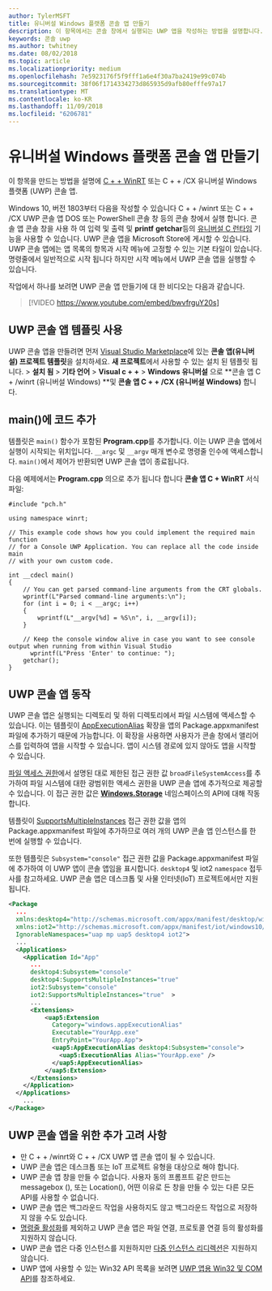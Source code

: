 ```yaml
---
author: TylerMSFT
title: 유니버설 Windows 플랫폼 콘솔 앱 만들기
description: 이 항목에서는 콘솔 창에서 실행되는 UWP 앱을 작성하는 방법을 설명합니다.
keywords: 콘솔 uwp
ms.author: twhitney
ms.date: 08/02/2018
ms.topic: article
ms.localizationpriority: medium
ms.openlocfilehash: 7e5923176f5f9fff1a6e4f30a7ba2419e99c074b
ms.sourcegitcommit: 38f06f1714334273d865935d9afb80efffe97a17
ms.translationtype: MT
ms.contentlocale: ko-KR
ms.lasthandoff: 11/09/2018
ms.locfileid: "6206781"
---
```

# <a name="create-a-universal-windows-platform-console-app"></a>유니버설 Windows 플랫폼 콘솔 앱 만들기

이 항목을 만드는 방법을 설명에 [C + + WinRT](/windows/uwp/cpp-and-winrt-apis/intro-to-using-cpp-with-winrt) 또는 C + + /CX 유니버설 Windows 플랫폼 (UWP) 콘솔 앱.

Windows 10, 버전 1803부터 다음을 작성할 수 있습니다 C + + /winrt 또는 C + + /CX UWP 콘솔 앱 DOS 또는 PowerShell 콘솔 창 등의 콘솔 창에서 실행 합니다. 콘솔 앱 콘솔 창을 사용 하 여 입력 및 출력 및 **printf** **getchar**등의 [유니버설 C 런타임](/cpp/c-runtime-library/reference/crt-alphabetical-function-reference) 기능을 사용할 수 있습니다. UWP 콘솔 앱을 Microsoft Store에 게시할 수 있습니다. UWP 콘솔 앱에는 앱 목록의 항목과 시작 메뉴에 고정할 수 있는 기본 타일이 있습니다. 명령줄에서 일반적으로 시작 됩니다 하지만 시작 메뉴에서 UWP 콘솔 앱을 실행할 수 있습니다.

작업에서 하나를 보려면 UWP 콘솔 앱 만들기에 대 한 비디오는 다음과 같습니다.

> [!VIDEO https://www.youtube.com/embed/bwvfrguY20s]

## <a name="use-a-uwp-console-app-template"></a>UWP 콘솔 앱 템플릿 사용 

UWP 콘솔 앱을 만들려면 먼저 [Visual Studio Marketplace](https://marketplace.visualstudio.com/items?itemName=AndrewWhitechapelMSFT.ConsoleAppUniversal)에 있는 **콘솔 앱(유니버설) 프로젝트 템플릿**을 설치하세요. **새 프로젝트**에서 사용할 수 있는 설치 된 템플릿 됩니다. > **설치 됨** > **기타 언어** > **Visual c + +** > **Windows 유니버설** 으로 **콘솔 앱 C + /winrt (유니버설 Windows) **및 **콘솔 앱 C + + /CX (유니버설 Windows)** 합니다.

## <a name="add-your-code-to-main"></a>main()에 코드 추가

템플릿은 `main()` 함수가 포함된 **Program.cpp**를 추가합니다. 이는 UWP 콘솔 앱에서 실행이 시작되는 위치입니다. `__argc` 및 `__argv` 매개 변수로 명령줄 인수에 액세스합니다. `main()`에서 제어가 반환되면 UWP 콘솔 앱이 종료됩니다.

다음 예제에서는 **Program.cpp** 의으로 추가 됩니다 합니다 **콘솔 앱 C + WinRT** 서식 파일:

```cppwinrt
#include "pch.h"

using namespace winrt;

// This example code shows how you could implement the required main function
// for a Console UWP Application. You can replace all the code inside main
// with your own custom code.

int __cdecl main()
{
    // You can get parsed command-line arguments from the CRT globals.
    wprintf(L"Parsed command-line arguments:\n");
    for (int i = 0; i < __argc; i++)
    {
        wprintf(L"__argv[%d] = %S\n", i, __argv[i]);
    }

    // Keep the console window alive in case you want to see console output when running from within Visual Studio
      wprintf(L"Press 'Enter' to continue: ");
    getchar();
}
```

## <a name="uwp-console-app-behavior"></a>UWP 콘솔 앱 동작

UWP 콘솔 앱은 실행되는 디렉토리 및 하위 디렉토리에서 파일 시스템에 액세스할 수 있습니다. 이는 템플릿이 [AppExecutionAlias](https://docs.microsoft.com/uwp/schemas/appxpackage/uapmanifestschema/element-uap5-appexecutionalias) 확장을 앱의 Package.appxmanifest 파일에 추가하기 때문에 가능합니다. 이 확장을 사용하면 사용자가 콘솔 창에서 앨리어스를 입력하여 앱을 시작할 수 있습니다. 앱이 시스템 경로에 있지 않아도 앱을 시작할 수 있습니다.

[파일 액세스 권한](https://docs.microsoft.com/windows/uwp/files/file-access-permissions)에서 설명된 대로 제한된 접근 권한 값 `broadFileSystemAccess`를 추가하여 파일 시스템에 대한 광범위한 액세스 권한을 UWP 콘솔 앱에 추가적으로 제공할 수 있습니다. 이 접근 권한 값은 [**Windows.Storage**](https://msdn.microsoft.com/library/windows/apps/BR227346) 네임스페이스의 API에 대해 작동합니다.

템플릿이 [SupportsMultipleInstances](multi-instance-uwp.md) 접근 권한 값을 앱의 Package.appxmanifest 파일에 추가하므로 여러 개의 UWP 콘솔 앱 인스턴스를 한 번에 실행할 수 있습니다.

또한 템플릿은 `Subsystem="console"` 접근 권한 값을 Package.appxmanifest 파일에 추가하여 이 UWP 앱이 콘솔 앱임을 표시합니다. `desktop4` 및 iot2 `namespace` 접두사를 참고하세요. UWP 콘솔 앱은 데스크톱 및 사물 인터넷(IoT) 프로젝트에서만 지원됩니다.

```xml
<Package
  ...
  xmlns:desktop4="http://schemas.microsoft.com/appx/manifest/desktop/windows10/4" 
  xmlns:iot2="http://schemas.microsoft.com/appx/manifest/iot/windows10/2" 
  IgnorableNamespaces="uap mp uap5 desktop4 iot2">
  ...
  <Applications>
    <Application Id="App"
      ...
      desktop4:Subsystem="console" 
      desktop4:SupportsMultipleInstances="true" 
      iot2:Subsystem="console" 
      iot2:SupportsMultipleInstances="true"  >
      ...
      <Extensions>
          <uap5:Extension 
            Category="windows.appExecutionAlias" 
            Executable="YourApp.exe" 
            EntryPoint="YourApp.App">
            <uap5:AppExecutionAlias desktop4:Subsystem="console">
              <uap5:ExecutionAlias Alias="YourApp.exe" />
            </uap5:AppExecutionAlias>
          </uap5:Extension>
      </Extensions>
    </Application>
  </Applications>
    ...
</Package>
```

## <a name="additional-considerations-for-uwp-console-apps"></a>UWP 콘솔 앱을 위한 추가 고려 사항

- 만 C + + /winrt와 C + + /CX UWP 앱 콘솔 앱이 될 수 있습니다.
- UWP 콘솔 앱은 데스크톱 또는 IoT 프로젝트 유형을 대상으로 해야 합니다.
- UWP 콘솔 앱 창을 만들 수 없습니다. 사용자 동의 프롬프트 같은 만드는 messagebox (), 또는 Location(), 어떤 이유로 든 창을 만들 수 있는 다른 모든 API를 사용할 수 없습니다.
- UWP 콘솔 앱은 백그라운드 작업을 사용하지도 않고 백그라운드 작업으로 저장하지 않을 수도 있습니다.
- [명령줄 활성화](https://blogs.windows.com/buildingapps/2017/07/05/command-line-activation-universal-windows-apps/#5YJUzjBoXCL4MhAe.97)를 제외하고 UWP 콘솔 앱은 파일 연결, 프로토콜 연결 등의 활성화를 지원하지 않습니다.
- UWP 콘솔 앱은 다중 인스턴스를 지원하지만 [다중 인스턴스 리디렉션](multi-instance-uwp.md)은 지원하지 않습니다.
- UWP 앱에 사용할 수 있는 Win32 API 목록을 보려면 [UWP 앱용 Win32 및 COM API](https://docs.microsoft.com/uwp/win32-and-com/win32-and-com-for-uwp-apps)를 참조하세요.